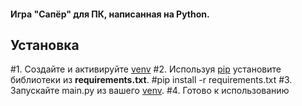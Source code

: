 #### Игра "Сапёр" для ПК, написанная на Python.

## Установка

#1. Создайте и активируйте [venv](https://docs.python.org/3/library/venv.html)
#2. Используя [pip](https://pip.pypa.io/en/stable/) установите библиотеки из **requirements.txt**.
#pip install -r requirements.txt
#3. Запускайте main.py из вашего [venv](https://docs.python.org/3/library/venv.html).
#4. Готово к использованию

